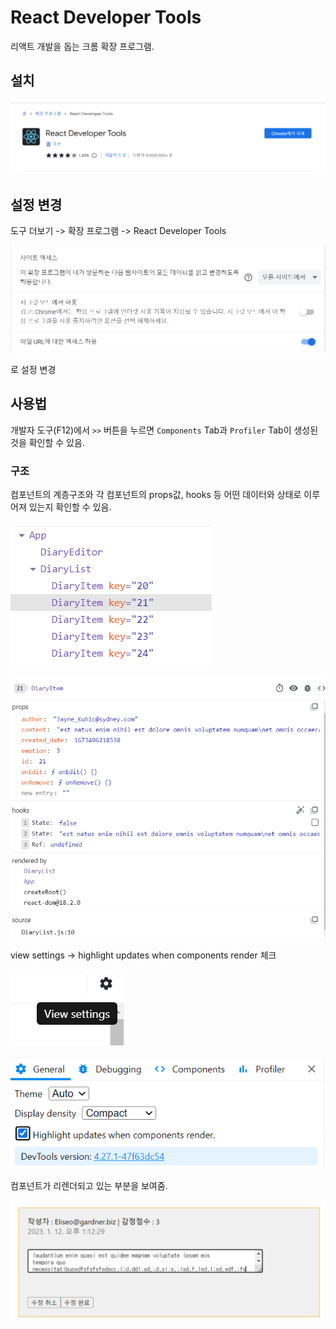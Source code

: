 # React Developer Tools

리액트 개발을 돕는 크롬 확장 프로그램.



## 설치

![](assets/2023-01-12-13-04-41-image.png)



## 설정 변경

도구 더보기 -> 확장 프로그램 -> React Developer Tools

![](assets/2023-01-12-13-05-42-image.png)

로 설정 변경



## 사용법

개발자 도구(F12)에서 `>>` 버튼을 누르면 `Components` Tab과 `Profiler` Tab이 생성된 것을 확인할 수 있음.

### 구조

컴포넌트의 계층구조와 각 컴포넌트의 props값, hooks 등 어떤 데이터와 상태로 이루어져 있는지 확인할 수 있음.

![](assets/2023-01-12-13-09-26-image.png) 

![](assets/2023-01-12-13-08-00-image.png)



view settings -> highlight updates when components render 체크

![](assets/2023-01-12-13-10-33-image.png)

![](assets/2023-01-12-13-11-22-image.png)

컴포넌트가 리렌더되고 있는 부분을 보여줌.

![](assets/2023-01-12-13-13-16-image.png)


